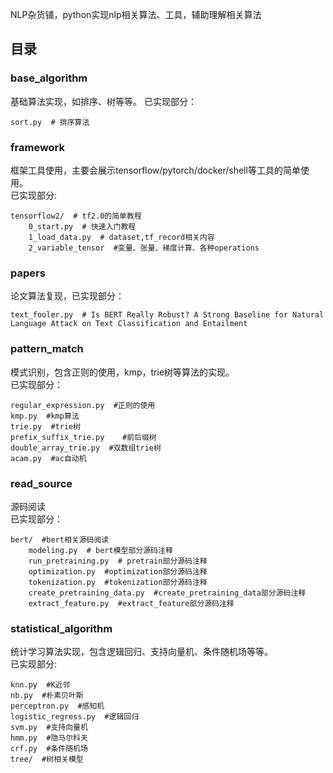 NLP杂货铺，python实现nlp相关算法、工具，辅助理解相关算法

## 目录

### base_algorithm
基础算法实现，如排序、树等等。
已实现部分：    
```
sort.py  # 排序算法
```
### framework
框架工具使用，主要会展示tensorflow/pytorch/docker/shell等工具的简单使用。      
已实现部分:    
```
tensorflow2/  # tf2.0的简单教程 
    0_start.py  # 快速入门教程
    1_load_data.py  # dataset,tf_record相关内容
    2_variable_tensor  #变量、张量、梯度计算、各种operations
```
### papers
论文算法复现，已实现部分：    
```
text_fooler.py  # Is BERT Really Robust? A Strong Baseline for Natural Language Attack on Text Classification and Entailment
```
### pattern_match
模式识别，包含正则的使用，kmp，trie树等算法的实现。    
已实现部分：    
```
regular_expression.py  #正则的使用
kmp.py  #kmp算法
trie.py  #trie树
prefix_suffix_trie.py    #前后缀树
double_array_trie.py  #双数组trie树
acam.py  #ac自动机
```
### read_source
源码阅读        
已实现部分：    
```
bert/  #bert相关源码阅读
    modeling.py  # bert模型部分源码注释
    run_pretraining.py  # pretrain部分源码注释
    optimization.py  #optimization部分源码注释
    tokenization.py  #tokenization部分源码注释
    create_pretraining_data.py  #create_pretraining_data部分源码注释
    extract_feature.py  #extract_feature部分源码注释
```
### statistical_algorithm
统计学习算法实现，包含逻辑回归、支持向量机、条件随机场等等。    
已实现部分:    
```
knn.py  #K近邻
nb.py  #朴素贝叶斯
perceptron.py  #感知机
logistic_regress.py  #逻辑回归
svm.py  #支持向量机
hmm.py  #隐马尔科夫
crf.py  #条件随机场
tree/  #树相关模型
```
